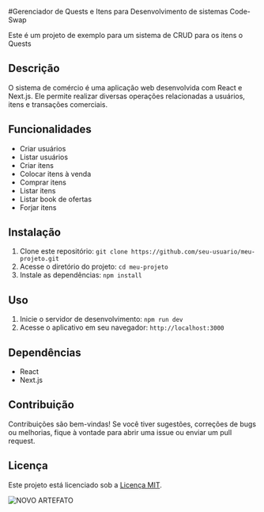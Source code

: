 #Gerenciador de Quests e Itens para Desenvolvimento de sistemas Code-Swap

Este é um projeto de exemplo para um sistema de CRUD para os itens o Quests


## Descrição

O sistema de comércio é uma aplicação web desenvolvida com React e Next.js. Ele permite realizar diversas operações relacionadas a usuários, itens e transações comerciais.

## Funcionalidades

- Criar usuários
- Listar usuários
- Criar itens
- Colocar itens à venda
- Comprar itens
- Listar itens
- Listar book de ofertas
- Forjar itens

## Instalação

1. Clone este repositório: `git clone https://github.com/seu-usuario/meu-projeto.git`
2. Acesse o diretório do projeto: `cd meu-projeto`
3. Instale as dependências: `npm install`

## Uso

1. Inicie o servidor de desenvolvimento: `npm run dev`
2. Acesse o aplicativo em seu navegador: `http://localhost:3000`

## Dependências

- React
- Next.js

## Contribuição

Contribuições são bem-vindas! Se você tiver sugestões, correções de bugs ou melhorias, fique à vontade para abrir uma issue ou enviar um pull request.

## Licença

Este projeto está licenciado sob a [Licença MIT](https://opensource.org/licenses/MIT).

![NOVO ARTEFATO](https://github.com/Shepardy22/code-swap/assets/102148711/a8eb4642-764b-46ca-9d62-7617a80483df)
